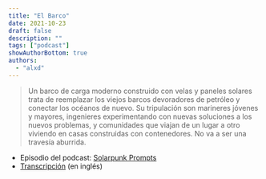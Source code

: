 ```yaml
---
title: "El Barco"
date: 2021-10-23
draft: false
description: ""
tags: ["podcast"]
showAuthorBottom: true
authors:
  - "alxd"
---
```


> Un barco de carga moderno construido con velas y paneles solares trata de reemplazar los viejos barcos devoradores de petróleo y conectar los océanos de nuevo. Su tripulación son marineres jóvenes y mayores, ingenieres experimentando con nuevas soluciones a los nuevos problemas, y comunidades que viajan de un lugar a otro viviendo en casas construidas con contenedores. No va a ser una travesía aburrida.

- Episodio del podcast: [Solarpunk Prompts](https://podcast.tomasino.org/@SolarpunkPrompts/episodes/the-ship)
- [Transcripción](https://wiki.tomasino.org/writing/Solarpunk-Prompts---The-Ship) (en inglés)


